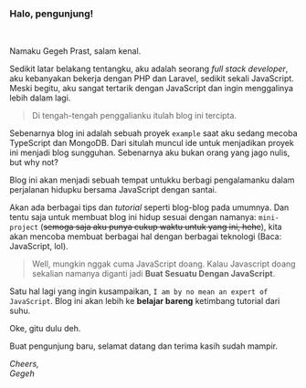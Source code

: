 ### Halo, pengunjung!
&nbsp;  

Namaku Gegeh Prast, salam kenal. 
&nbsp;  &nbsp;  

Sedikit latar belakang tentangku, aku adalah seorang *full stack developer*, aku kebanyakan bekerja dengan PHP dan Laravel, sedikit sekali JavaScript. Meski begitu, aku sangat tertarik dengan JavaScript dan ingin menggalinya lebih dalam lagi.
&nbsp;  &nbsp;  

> Di tengah-tengah penggalianku itulah blog ini tercipta.

Sebenarnya blog ini adalah sebuah proyek `example` saat aku sedang mecoba TypeScript dan MongoDB. Dari situlah muncul ide untuk menjadikan proyek ini menjadi blog sungguhan. Sebenarnya aku bukan orang yang jago nulis, but why not?
&nbsp;  &nbsp;  

Blog ini akan menjadi sebuah tempat untukku berbagi pengalamanku dalam perjalanan hidupku bersama JavaScript dengan santai. 
&nbsp;  &nbsp;  

Akan ada berbagai tips dan *tutorial* seperti blog-blog pada umumnya. Dan tentu saja untuk membuat blog ini hidup sesuai dengan namanya: `mini-project` (~~semoga saja aku punya cukup waktu untuk yang ini, hehe~~), kita akan mencoba membuat berbagai hal dengan berbagai teknologi (Baca: JavaScript, lol).
&nbsp;  &nbsp;  

> Well, mungkin nggak cuma JavaScript doang. Kalau Javascript doang sekalian namanya diganti jadi **Buat Sesuatu Dengan JavaScript**.

Satu hal lagi yang ingin kusampaikan, `I am by no mean an expert of JavaScript`. Blog ini akan lebih ke **belajar bareng** ketimbang tutorial dari suhu.
&nbsp;  &nbsp;  

Oke, gitu dulu deh. 
&nbsp;  &nbsp;  

Buat pengunjung baru, selamat datang dan terima kasih sudah mampir.
&nbsp;  &nbsp;  

*Cheers,*  
*Gegeh*